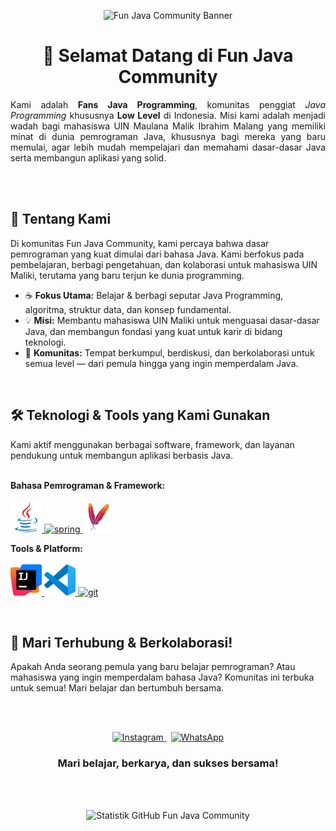<p align="center">
  <img src="https://github.com/user-attachments/assets/75fcf94b-8d35-4cff-83a4-4f74b9e0fcbc" alt="Fun Java Community Banner" width="300"/>
</p>

<h1 align="center">👋 Selamat Datang di Fun Java Community</h1>

<p align="justify">
  Kami adalah <b>Fans Java Programming</b>, komunitas penggiat <i>Java Programming</i> khususnya <b>Low Level</b> di Indonesia.
  Misi kami adalah menjadi wadah bagi mahasiswa UIN Maulana Malik Ibrahim Malang yang memiliki minat di dunia pemrograman Java, khususnya bagi mereka yang baru memulai, agar lebih mudah mempelajari dan memahami dasar-dasar Java serta membangun aplikasi yang solid.
</p>

<br><br>

## 🚀 Tentang Kami

Di komunitas Fun Java Community, kami percaya bahwa dasar pemrograman yang kuat dimulai dari bahasa Java.
Kami berfokus pada pembelajaran, berbagi pengetahuan, dan kolaborasi untuk mahasiswa UIN Maliki, terutama yang baru terjun ke dunia programming.

- ☕️ **Fokus Utama:** Belajar & berbagi seputar Java Programming, algoritma, struktur data, dan konsep fundamental.
- 💡 **Misi:** Membantu mahasiswa UIN Maliki untuk menguasai dasar-dasar Java, dan membangun fondasi yang kuat untuk karir di bidang teknologi.
- 👥 **Komunitas:** Tempat berkumpul, berdiskusi, dan berkolaborasi untuk semua level — dari pemula hingga yang ingin memperdalam Java.

<br>

## 🛠️ Teknologi & Tools yang Kami Gunakan

Kami aktif menggunakan berbagai software, framework, dan layanan pendukung untuk membangun aplikasi berbasis Java.
<br><br>

<p align="left">
  <b>Bahasa Pemrograman & Framework:</b><br/><br/>
  <a href="https://www.java.com/" target="_blank" rel="noreferrer">
    <img src="https://raw.githubusercontent.com/devicons/devicon/master/icons/java/java-original.svg" alt="java" width="50" height="50"/>
  </a>
  <a href="https://spring.io/" target="_blank" rel="noreferrer">
    <img src="https://www.vectorlogo.zone/logos/springio/springio-icon.svg" alt="spring" width="50" height="50"/>
  </a>
  <a href="https://maven.apache.org/" target="_blank" rel="noreferrer">
    <img src="https://raw.githubusercontent.com/devicons/devicon/master/icons/maven/maven-original.svg" alt="maven" width="50" height="50"/>
  </a>
</p>

<p align="left">
  <b>Tools & Platform:</b><br/><br/>
  <a href="https://www.jetbrains.com/idea/" target="_blank" rel="noreferrer">
    <img src="https://raw.githubusercontent.com/devicons/devicon/master/icons/intellij/intellij-original.svg" alt="intellij idea" width="50" height="50"/>
  </a>
  <a href="https://code.visualstudio.com/" target="_blank" rel="noreferrer">
    <img src="https://raw.githubusercontent.com/devicons/devicon/master/icons/vscode/vscode-original.svg" alt="vscode" width="50" height="50"/>
  </a>
  <a href="https://git-scm.com/" target="_blank" rel="noreferrer">
    <img src="https://www.vectorlogo.zone/logos/git-scm/git-scm-icon.svg" alt="git" width="50" height="50"/>
  </a>
</p>

<br>

## 💬 Mari Terhubung & Berkolaborasi!

Apakah Anda seorang pemula yang baru belajar pemrograman?
Atau mahasiswa yang ingin memperdalam bahasa Java?
Komunitas ini terbuka untuk semua! Mari belajar dan bertumbuh bersama.

<br>
<br>

<p align="center">
  <a href="https://www.instagram.com/mobilemocap/" target="_blank"> <img src="https://img.shields.io/badge/Instagram-E4405F?style=for-the-badge&logo=instagram&logoColor=white" alt="Instagram">
  </a>
  &nbsp;
  <a href="https://wa.me/6289518690980" target="_blank"> <img src="https://img.shields.io/badge/WhatsApp-25D366?style=for-the-badge&logo=whatsapp&logoColor=white" alt="WhatsApp">
  </a>
</p>

<h3 align="center">Mari belajar, berkarya, dan sukses bersama!</h3>

<br>
<br>

<p align="center">
  <img src="https://github-readme-stats.vercel.app/api?username=MOC-AP&show_icons=true&theme=tokyonight&include_all_commits=true&count_private=true" alt="Statistik GitHub Fun Java Community"/>
</p>
